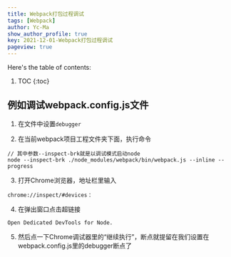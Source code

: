 ```yaml
---
title: Webpack打包过程调试
tags: [Webpack]
author: Yc-Ma
show_author_profile: true
key: 2021-12-01-Webpack打包过程调试
pageview: true
---
```


Here's the table of contents:
1. TOC
{:toc}

## 例如调试webpack.config.js文件
1. 在文件中设置`debugger`

2. 在当前webpack项目工程文件夹下面，执行命令
```
// 其中参数--inspect-brk就是以调试模式启动node
node --inspect-brk ./node_modules/webpack/bin/webpack.js --inline --progress
```

3. 打开Chrome浏览器，地址栏里输入
```
chrome://inspect/#devices：
```

4. 在弹出窗口点击超链接
```
Open Dedicated DevTools for Node.
```

5. 然后点一下Chrome调试器里的“继续执行”，断点就提留在我们设置在webpack.config.js里的debugger断点了

